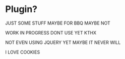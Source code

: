 # Plugin?

JUST SOME STUFF MAYBE FOR BBQ MAYBE NOT

WORK IN PROGRESS DONT USE YET KTHX

NOT EVEN USING JQUERY YET MAYBE IT NEVER WILL

I LOVE COOKIES

